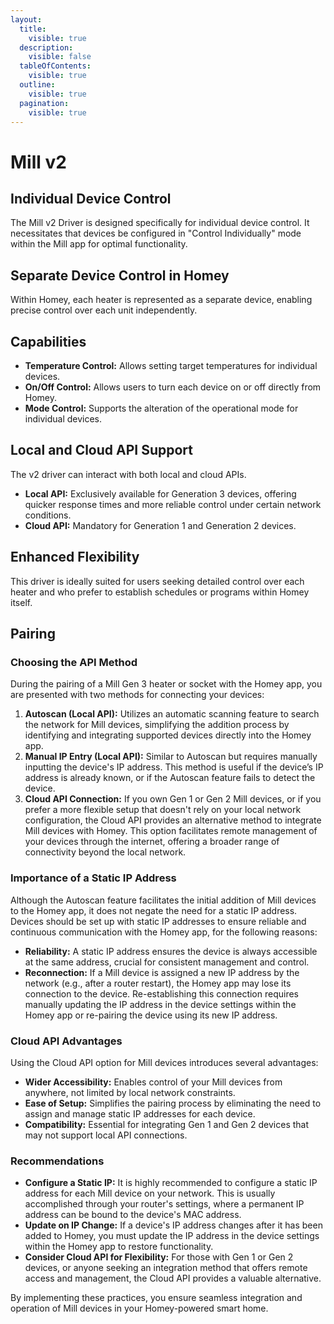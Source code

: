 ```yaml
---
layout:
  title:
    visible: true
  description:
    visible: false
  tableOfContents:
    visible: true
  outline:
    visible: true
  pagination:
    visible: true
---
```


# Mill v2

## Individual Device Control

The Mill v2 Driver is designed specifically for individual device control. It necessitates that devices be configured in "Control Individually" mode within the Mill app for optimal functionality.

## Separate Device Control in Homey

Within Homey, each heater is represented as a separate device, enabling precise control over each unit independently.

## Capabilities

* **Temperature Control:** Allows setting target temperatures for individual devices.
* **On/Off Control:** Allows users to turn each device on or off directly from Homey.
* **Mode Control:** Supports the alteration of the operational mode for individual devices.

## Local and Cloud API Support

The v2 driver can interact with both local and cloud APIs.

* **Local API:** Exclusively available for Generation 3 devices, offering quicker response times and more reliable control under certain network conditions.
* **Cloud API:** Mandatory for Generation 1 and Generation 2 devices.

## Enhanced Flexibility

This driver is ideally suited for users seeking detailed control over each heater and who prefer to establish schedules or programs within Homey itself.

## Pairing

### **Choosing the API Method**

During the pairing of a Mill Gen 3 heater or socket with the Homey app, you are presented with two methods for connecting your devices:

1. **Autoscan (Local API):** Utilizes an automatic scanning feature to search the network for Mill devices, simplifying the addition process by identifying and integrating supported devices directly into the Homey app.
2. **Manual IP Entry (Local API):** Similar to Autoscan but requires manually inputting the device's IP address. This method is useful if the device’s IP address is already known, or if the Autoscan feature fails to detect the device.
3. **Cloud API Connection:** If you own Gen 1 or Gen 2 Mill devices, or if you prefer a more flexible setup that doesn't rely on your local network configuration, the Cloud API provides an alternative method to integrate Mill devices with Homey. This option facilitates remote management of your devices through the internet, offering a broader range of connectivity beyond the local network.

### **Importance of a Static IP Address**

Although the Autoscan feature facilitates the initial addition of Mill devices to the Homey app, it does not negate the need for a static IP address. Devices should be set up with static IP addresses to ensure reliable and continuous communication with the Homey app, for the following reasons:

* **Reliability:** A static IP address ensures the device is always accessible at the same address, crucial for consistent management and control.
* **Reconnection:** If a Mill device is assigned a new IP address by the network (e.g., after a router restart), the Homey app may lose its connection to the device. Re-establishing this connection requires manually updating the IP address in the device settings within the Homey app or re-pairing the device using its new IP address.

### **Cloud API Advantages**

Using the Cloud API option for Mill devices introduces several advantages:

* **Wider Accessibility:** Enables control of your Mill devices from anywhere, not limited by local network constraints.
* **Ease of Setup:** Simplifies the pairing process by eliminating the need to assign and manage static IP addresses for each device.
* **Compatibility:** Essential for integrating Gen 1 and Gen 2 devices that may not support local API connections.

### **Recommendations**

* **Configure a Static IP:** It is highly recommended to configure a static IP address for each Mill device on your network. This is usually accomplished through your router's settings, where a permanent IP address can be bound to the device's MAC address.
* **Update on IP Change:** If a device's IP address changes after it has been added to Homey, you must update the IP address in the device settings within the Homey app to restore functionality.
* **Consider Cloud API for Flexibility:** For those with Gen 1 or Gen 2 devices, or anyone seeking an integration method that offers remote access and management, the Cloud API provides a valuable alternative.

By implementing these practices, you ensure seamless integration and operation of Mill devices in your Homey-powered smart home.
